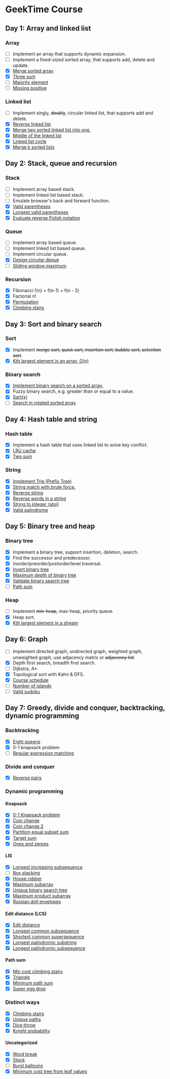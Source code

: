 # GeekTime Course

## Day 1: Array and linked list

### Array

- [ ] Implement an array that supports dynamic expansion.
- [ ] Implement a fixed-sized sorted array, that supports add, delete and update.
- [x] [Merge sorted array](https://leetcode.com/problems/merge-sorted-array/)
- [x] [Three sum](https://leetcode.com/problems/3sum/)
- [ ] [Majority element](https://leetcode.com/problems/majority-element/)
- [ ] [Missing positive](https://leetcode.com/problems/first-missing-positive/)

### Linked list

- [ ] Implement singly, ~~doubly~~, circular linked list, that supports add and delete.
- [x] [Reverse linked list](https://leetcode.com/problems/reverse-linked-list/)
- [x] [Merge two sorted linked list into one.](https://leetcode.com/problems/merge-two-sorted-lists/)
- [x] [Middle of the linked list](https://leetcode.com/problems/middle-of-the-linked-list/)
- [x] [Linked list cycle](https://leetcode.com/problems/linked-list-cycle/)
- [x] [Merge k sorted lists](https://leetcode.com/problems/merge-k-sorted-lists/)

## Day 2: Stack, queue and recursion

### Stack

- [ ] Implement array based stack.
- [ ] Implement linked list based stack.
- [ ] Emulate browser's back and forward function.
- [x] [Valid parentheses](https://leetcode.com/problems/valid-parentheses/)
- [x] [Longest valid parentheses](https://leetcode.com/problems/longest-valid-parentheses/)
- [x] [Evaluate reverse Polish notation](https://leetcode.com/problems/evaluate-reverse-polish-notation/)

### Queue

- [ ] Implement array based queue.
- [ ] Implement linked list based queue.
- [ ] Implement circular queue.
- [x] [Design circular deque](https://leetcode.com/problems/design-circular-deque/)
- [ ] [Sliding window maximum](https://leetcode.com/problems/sliding-window-maximum/)

### Recursion

- [x] Fibonacci f(n) = f(n-1) + f(n - 2)
- [x] Factorial n!
- [x] [Permutation](https://leetcode.com/problems/permutations/)
- [x] [Climbing stairs](https://leetcode.com/problems/climbing-stairs/)

## Day 3: Sort and binary search

### Sort

- [x] Implement ~~merge sort, quick sort, insertion sort, bubble sort, selection sort~~.
- [x] [Kth largest element in an array, O(n)](https://leetcode.com/problems/kth-largest-element-in-an-array/)

### Binary search

- [x] [Implement binary search on a sorted array.](https://leetcode.com/problems/binary-search/)
- [x] Fuzzy binary search, e.g. greater than or equal to a value.
- [x] [Sqrt(x)](https://leetcode.com/problems/sqrtx/)
- [ ] [Search in rotated sorted array](https://leetcode.com/problems/search-in-rotated-sorted-array/)

## Day 4: Hash table and string

### Hash table

- [x] Implement a hash table that uses linked list to solve key conflict.
- [x] [LRU cache](https://leetcode.com/problems/lru-cache/)
- [x] [Two sum](https://leetcode.com/problems/two-sum/)

### String

- [x] [Implement Trie (Prefix Tree)](https://leetcode.com/problems/implement-trie-prefix-tree/)
- [x] [String match with brute force.](https://leetcode.com/problems/implement-strstr/)
- [x] [Reverse string](https://leetcode.com/problems/reverse-string/)
- [x] [Reverse words in a string](https://leetcode.com/problems/reverse-words-in-a-string/)
- [x] [String to integer (atoi)](https://leetcode.com/problems/string-to-integer-atoi/)
- [x] [Valid palindrome](https://leetcode.com/problems/valid-palindrome/)

## Day 5: Binary tree and heap

### Binary tree

- [x] Implement a binary tree, support insertion, deletion, search.
- [x] Find the successor and predecessor.
- [x] Inorder/preorder/postorder/level traversal.
- [x] [Invert binary tree](https://leetcode.com/problems/invert-binary-tree/)
- [x] [Maximum depth of binary tree](https://leetcode.com/problems/maximum-depth-of-binary-tree/)
- [x] [Validate binary search tree](https://leetcode.com/problems/validate-binary-search-tree/)
- [ ] [Path sum](https://leetcode.com/problems/path-sum/)

### Heap

- [ ] Implement ~~min-heap~~, max-heap, priority queue.
- [x] Heap sort.
- [x] [Kth largest element in a stream](https://leetcode.com/problems/kth-largest-element-in-a-stream/)

## Day 6: Graph

- [ ] Implement directed graph, undirected graph, weighted graph, unweighted graph, use adjacency matrix or ~~adjacency list~~.
- [x] Depth first search, breadth first search.
- [ ] Dijkstra, A\*.
- [x] Topological sort with Kahn & DFS.
- [x] [Course schedule](https://leetcode.com/problems/course-schedule/)
- [ ] [Number of islands](https://leetcode.com/problems/number-of-islands/)
- [ ] [Valid sudoku](https://leetcode.com/problems/valid-sudoku/)

## Day 7: Greedy, divide and conquer, backtracking, dynamic programming

### Backtracking

- [x] [Eight queens](https://leetcode.com/problems/n-queens/)
- [x] 0-1 knapsack problem
- [ ] [Regular expression matching](https://leetcode.com/problems/regular-expression-matching/)

### Divide and conquer

- [x] [Reverse pairs](https://leetcode.com/problems/reverse-pairs/)

### Dynamic programming

#### Knapsack

- [x] [0-1 Knapsack problem](https://www.geeksforgeeks.org/0-1-knapsack-problem-dp-10/)
- [x] [Coin change](https://leetcode.com/problems/coin-change/)
- [x] [Coin change 2](https://leetcode.com/problems/coin-change-ii/)
- [x] [Partition equal subset sum](https://leetcode.com/problems/partition-equal-subset-sum/)
- [x] [Target sum](https://leetcode.com/problems/target-sum/)
- [x] [Ones and zeroes](https://leetcode.com/problems/ones-and-zeroes/)

#### LIS

- [x] [Longest increasing subsequence](https://leetcode.com/problems/longest-increasing-subsequence/)
- [ ] [Box stacking](https://leetcode.com/problems/maximum-height-by-stacking-cuboids/)
- [x] [House robber](https://leetcode.com/problems/house-robber/)
- [x] [Maximum subarray](https://leetcode.com/problems/maximum-subarray/)
- [x] [Unique binary search tree](https://leetcode.com/problems/unique-binary-search-trees/)
- [x] [Maximum product subarray](https://leetcode.com/problems/maximum-product-subarray/)
- [x] [Russian doll envelopes](https://leetcode.com/problems/russian-doll-envelopes/)

#### Edit distance (LCS)

- [x] [Edit distance](https://leetcode.com/problems/edit-distance/)
- [x] [Longest common subsequence](https://leetcode.com/problems/longest-common-subsequence/)
- [x] [Shortest common supersequence](https://leetcode.com/problems/shortest-common-supersequence/)
- [x] [Longest palindromic substring](https://leetcode.com/problems/longest-palindromic-substring/)
- [x] [Longest palindromic subsequence](https://leetcode.com/problems/longest-palindromic-subsequence/)

#### Path sum

- [x] [Min cost climbing stairs](https://leetcode.com/problems/min-cost-climbing-stairs/)
- [x] [Triangle](https://leetcode.com/problems/triangle/)
- [x] [Minimum path sum](https://leetcode.com/problems/minimum-path-sum/)
- [x] [Super egg drop](https://leetcode.com/problems/super-egg-drop/)

### Distinct ways

- [x] [Climbing stairs](https://leetcode.com/problems/climbing-stairs/)
- [x] [Unique paths](https://leetcode.com/problems/unique-paths/)
- [x] [Dice throw](https://leetcode.com/problems/number-of-dice-rolls-with-target-sum/)
- [x] [Knight probability](https://leetcode.com/problems/knight-probability-in-chessboard/)

#### Uncategorized
- [x] [Word break](https://leetcode.com/problems/word-break/)
- [x] [Stock](https://leetcode.com/problems/best-time-to-buy-and-sell-stock/)
- [ ] [Burst balloons](https://leetcode.com/problems/burst-balloons/)
- [x] [Minimum cost tree from leaf values](https://leetcode.com/problems/minimum-cost-tree-from-leaf-values/)

